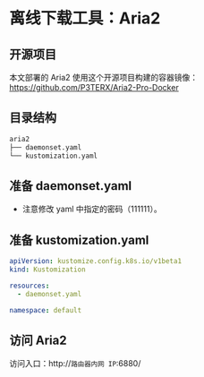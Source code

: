 # 离线下载工具：Aria2

## 开源项目

本文部署的 Aria2 使用这个开源项目构建的容器镜像：https://github.com/P3TERX/Aria2-Pro-Docker

## 目录结构

```txt
aria2
├── daemonset.yaml
└── kustomization.yaml
```

## 准备 daemonset.yaml

<FileBlock showLineNumbers title="daemonset.yaml" file="home-network/aria2.yaml" />

* 注意修改 yaml 中指定的密码（111111）。

## 准备 kustomization.yaml

```yaml title="kustomization.yaml"
apiVersion: kustomize.config.k8s.io/v1beta1
kind: Kustomization

resources:
  - daemonset.yaml

namespace: default
```

## 访问 Aria2

访问入口：http://`路由器内网 IP`:6880/
